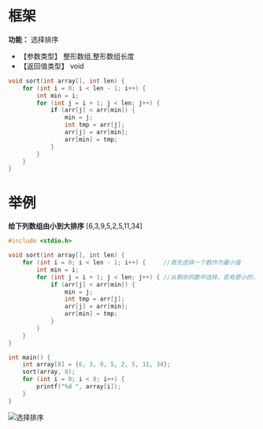 # 框架
**功能：**  选择排序

- 【参数类型】    整形数组,整形数组长度
- 【返回值类型】  void
```c
void sort(int array[], int len) {
    for (int i = 0; i < len - 1; i++) {
        int min = i;
        for (int j = i + 1; j < len; j++) {
            if (arr[j] < arr[min]) {
                min = j;
                int tmp = arr[j];
                arr[j] = arr[min];
                arr[min] = tmp;
            }
        }
    }
}
```

# 举例

**给下列数组由小到大排序**
[6,3,9,5,2,5,11,34]
```c
#include <stdio.h>

void sort(int array[], int len) {
    for (int i = 0; i < len - 1; i++) {     //首先选择一个数作为最小值
        int min = i;
        for (int j = i + 1; j < len; j++) { //从剩余的数中选择，若有更小的，则替换min
            if (arr[j] < arr[min]) {
                min = j;
                int tmp = arr[j];
                arr[j] = arr[min];
                arr[min] = tmp;
            }
        }
    }
}

int main() {
    int array[8] = {6, 3, 9, 5, 2, 5, 11, 34};
    sort(array, 8);
    for (int i = 0; i < 8; i++) {
        printf("%d ", array[i]);
    }
}
```
![选择排序](https://www.runoob.com/wp-content/uploads/2019/03/selectionSort.gif)